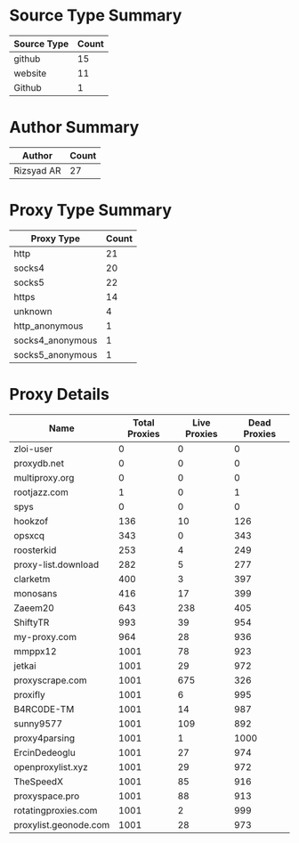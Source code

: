 # Source Type Summary

| Source Type | Count |
|-------------|-------|
| github | 15 |
| website | 11 |
| Github | 1 |


# Author Summary

| Author | Count |
|--------|-------|
| Rizsyad AR | 27 |


# Proxy Type Summary

| Proxy Type | Count |
|------------|-------|
| http | 21 |
| socks4 | 20 |
| socks5 | 22 |
| https | 14 |
| unknown | 4 |
| http_anonymous | 1 |
| socks4_anonymous | 1 |
| socks5_anonymous | 1 |


# Proxy Details

| Name | Total Proxies | Live Proxies | Dead Proxies |
|------|---------------|--------------|---------------|
| zloi-user | 0 | 0 | 0 |
| proxydb.net | 0 | 0 | 0 |
| multiproxy.org | 0 | 0 | 0 |
| rootjazz.com | 1 | 0 | 1 |
| spys | 0 | 0 | 0 |
| hookzof | 136 | 10 | 126 |
| opsxcq | 343 | 0 | 343 |
| roosterkid | 253 | 4 | 249 |
| proxy-list.download | 282 | 5 | 277 |
| clarketm | 400 | 3 | 397 |
| monosans | 416 | 17 | 399 |
| Zaeem20 | 643 | 238 | 405 |
| ShiftyTR | 993 | 39 | 954 |
| my-proxy.com | 964 | 28 | 936 |
| mmppx12 | 1001 | 78 | 923 |
| jetkai | 1001 | 29 | 972 |
| proxyscrape.com | 1001 | 675 | 326 |
| proxifly | 1001 | 6 | 995 |
| B4RC0DE-TM | 1001 | 14 | 987 |
| sunny9577 | 1001 | 109 | 892 |
| proxy4parsing | 1001 | 1 | 1000 |
| ErcinDedeoglu | 1001 | 27 | 974 |
| openproxylist.xyz | 1001 | 29 | 972 |
| TheSpeedX | 1001 | 85 | 916 |
| proxyspace.pro | 1001 | 88 | 913 |
| rotatingproxies.com | 1001 | 2 | 999 |
| proxylist.geonode.com | 1001 | 28 | 973 |
